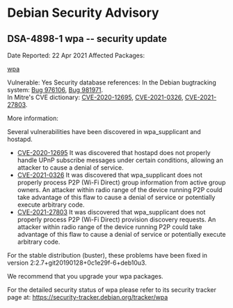
Debian Security Advisory
========================


DSA-4898-1 wpa -- security update
---------------------------------



Date Reported:
22 Apr 2021
Affected Packages:

[wpa](https://packages.debian.org/src:wpa)

Vulnerable:
Yes
Security database references:
In the Debian bugtracking system: [Bug 976106](https://bugs.debian.org/cgi-bin/bugreport.cgi?bug=976106), [Bug 981971](https://bugs.debian.org/cgi-bin/bugreport.cgi?bug=981971).  
In Mitre's CVE dictionary: [CVE-2020-12695](https://security-tracker.debian.org/tracker/CVE-2020-12695), [CVE-2021-0326](https://security-tracker.debian.org/tracker/CVE-2021-0326), [CVE-2021-27803](https://security-tracker.debian.org/tracker/CVE-2021-27803).  

More information:

Several vulnerabilities have been discovered in wpa\_supplicant and
hostapd.


* [CVE-2020-12695](https://security-tracker.debian.org/tracker/CVE-2020-12695)
It was discovered that hostapd does not properly handle UPnP
 subscribe messages under certain conditions, allowing an attacker to
 cause a denial of service.
* [CVE-2021-0326](https://security-tracker.debian.org/tracker/CVE-2021-0326)
It was discovered that wpa\_supplicant does not properly process P2P
 (Wi-Fi Direct) group information from active group owners. An
 attacker within radio range of the device running P2P could take
 advantage of this flaw to cause a denial of service or potentially
 execute arbitrary code.
* [CVE-2021-27803](https://security-tracker.debian.org/tracker/CVE-2021-27803)
It was discovered that wpa\_supplicant does not properly process
 P2P (Wi-Fi Direct) provision discovery requests. An attacker
 within radio range of the device running P2P could take advantage
 of this flaw to cause a denial of service or potentially execute
 arbitrary code.


For the stable distribution (buster), these problems have been fixed in
version 2:2.7+git20190128+0c1e29f-6+deb10u3.


We recommend that you upgrade your wpa packages.


For the detailed security status of wpa please refer to its security
tracker page at:
<https://security-tracker.debian.org/tracker/wpa>





